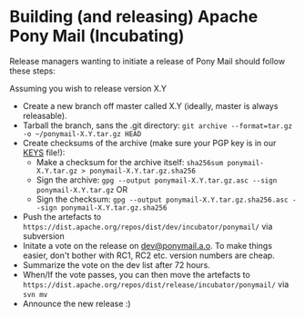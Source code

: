 # Building (and releasing) Apache Pony Mail (Incubating)

Release managers wanting to initiate a release of Pony Mail should follow these steps:

Assuming you wish to release version X.Y

- Create a new branch off master called X.Y (ideally, master is always releasable).
- Tarball the branch, sans the .git directory: `git archive --format=tar.gz -o ~/ponymail-X.Y.tar.gz HEAD`
- Create checksums of the archive (make sure your PGP key is in our [KEYS](https://dist.apache.org/repos/dist/dev/incubator/ponymail/KEYS) file!):
  - Make a checksum for the archive itself: `sha256sum ponymail-X.Y.tar.gz > ponymail-X.Y.tar.gz.sha256`
  - Sign the archive: `gpg --output ponymail-X.Y.tar.gz.asc --sign ponymail-X.Y.tar.gz` OR
  - Sign the checksum: `gpg --output ponymail-X.Y.tar.gz.sha256.asc --sign ponymail-X.Y.tar.gz.sha256`
- Push the artefacts to `https://dist.apache.org/repos/dist/dev/incubator/ponymail/` via subversion
- Initate a vote on the release on dev@ponymail.a.o. To make things easier, don't bother with RC1, RC2 etc. version numbers are cheap.
- Summarize the vote on the dev list after 72 hours.
- When/If the vote passes, you can then move the artefacts to `https://dist.apache.org/repos/dist/release/incubator/ponymail/` via `svn mv`
- Announce the new release :)


